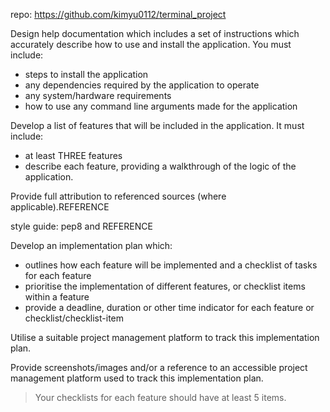 repo: https://github.com/kimyu0112/terminal_project

Design help documentation which includes a set of instructions which accurately describe how to use and install the application.
You must include:
- steps to install the application
- any dependencies required by the application to operate
- any system/hardware requirements
- how to use any command line arguments made for the application

Develop a list of features that will be included in the application. It must include:
- at least THREE features
- describe each feature, providing a walkthrough of the logic of the application.

Provide full attribution to referenced sources (where applicable).REFERENCE

style guide: pep8 and REFERENCE

Develop an implementation plan which:
- outlines how each feature will be implemented and a checklist of tasks for each feature
- prioritise the implementation of different features, or checklist items within a feature
- provide a deadline, duration or other time indicator for each feature or checklist/checklist-item

Utilise a suitable project management platform to track this implementation plan.

Provide screenshots/images and/or a reference to an accessible project management platform used to track this implementation plan. 


> Your checklists for each feature should have at least 5 items.